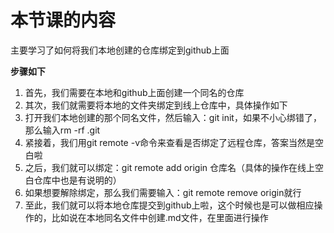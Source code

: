 # 本节课的内容

主要学习了如何将我们本地创建的仓库绑定到github上面

**步骤如下**

1. 首先，我们需要在本地和github上面创建一个同名的仓库
1. 其次，我们就需要将本地的文件夹绑定到线上仓库中，具体操作如下
1. 打开我们本地创建的那个同名文件，然后输入：git init，如果不小心绑错了，那么输入rm -rf .git
1. 紧接着，我们用git remote -v命令来查看是否绑定了远程仓库，答案当然是空白啦
1. 之后，我们就可以绑定：git remote add origin 仓库名（具体的操作在线上空白仓库中也是有说明的）
1. 如果想要解除绑定，那么我们需要输入：git remote remove origin就行
1. 至此，我们就可以将本地仓库提交到github上啦，这个时候也是可以做相应操作的，比如说在本地同名文件中创建.md文件，在里面进行操作